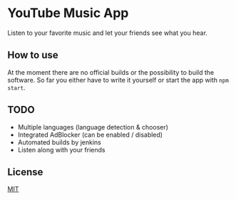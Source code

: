 # YouTube Music App

Listen to your favorite music and let your friends see what you hear.

## How to use

At the moment there are no official builds or the possibility to build the software. So far you either have to write it yourself or start the app with `npm start`.

## TODO
- Multiple languages (language detection & chooser)
- Integrated AdBlocker (can be enabled / disabled)
- Automated builds by jenkins
- Listen along with your friends

## License

[MIT](LICENSE.md)